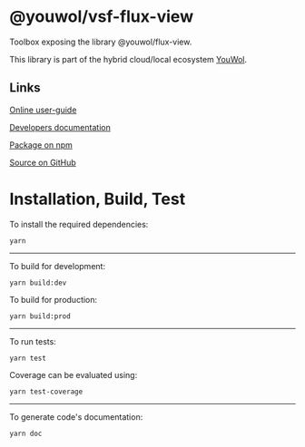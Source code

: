 # @youwol/vsf-flux-view

Toolbox exposing the library @youwol/flux-view.

This library is part of the hybrid cloud/local ecosystem
[YouWol](https://platform.youwol.com/applications/@youwol/platform/latest).

## Links

[Online user-guide](https://l.youwol.com/doc/@youwol/vsf-flux-view)

[Developers documentation](https://platform.youwol.com/applications/@youwol/cdn-explorer/latest?package=@youwol/vsf-flux-view&tab=doc)

[Package on npm](https://www.npmjs.com/package/@youwol/vsf-flux-view)

[Source on GitHub](https://github.com/youwol/vsf-flux-view)

# Installation, Build, Test

To install the required dependencies:

```shell
yarn
```

---

To build for development:

```shell
yarn build:dev
```

To build for production:

```shell
yarn build:prod
```

---

To run tests:

```shell
yarn test
```

Coverage can be evaluated using:

```shell
yarn test-coverage
```

---

To generate code's documentation:

```shell
yarn doc
```

